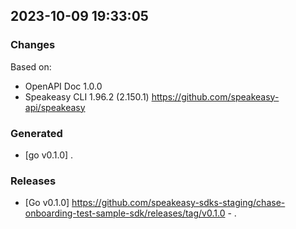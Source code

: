

## 2023-10-09 19:33:05
### Changes
Based on:
- OpenAPI Doc 1.0.0 
- Speakeasy CLI 1.96.2 (2.150.1) https://github.com/speakeasy-api/speakeasy
### Generated
- [go v0.1.0] .
### Releases
- [Go v0.1.0] https://github.com/speakeasy-sdks-staging/chase-onboarding-test-sample-sdk/releases/tag/v0.1.0 - .